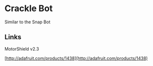 # Crackle Bot
Similar to the Snap Bot

## Links

MotorShield v2.3

[http://adafruit.com/products/1438](http://adafruit.com/products/1438)
